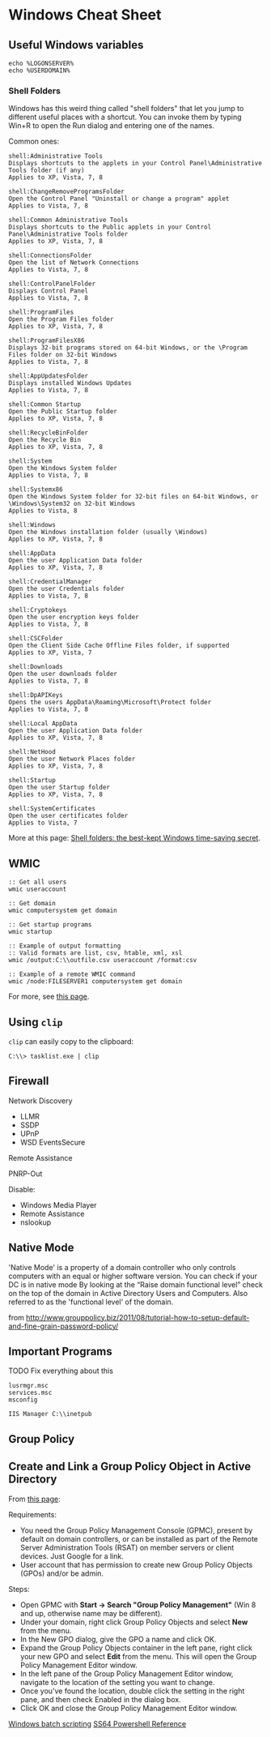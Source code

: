 # Windows Cheat Sheet

## Useful Windows variables

```
echo %LOGONSERVER%
echo %USERDOMAIN%
```

### Shell Folders

Windows has this weird thing called "shell folders" that let you jump to
different useful places with a shortcut. You can invoke them by typing Win+R to open the Run dialog and entering one of the names.

Common ones:

```
shell:Administrative Tools
Displays shortcuts to the applets in your Control Panel\Administrative Tools folder (if any)
Applies to XP, Vista, 7, 8

shell:ChangeRemoveProgramsFolder
Open the Control Panel "Uninstall or change a program" applet
Applies to Vista, 7, 8

shell:Common Administrative Tools
Displays shortcuts to the Public applets in your Control Panel\Administrative Tools folder
Applies to XP, Vista, 7, 8

shell:ConnectionsFolder
Open the list of Network Connections
Applies to Vista, 7, 8

shell:ControlPanelFolder
Displays Control Panel
Applies to Vista, 7, 8

shell:ProgramFiles
Open the Program Files folder
Applies to XP, Vista, 7, 8

shell:ProgramFilesX86
Displays 32-bit programs stored on 64-bit Windows, or the \Program Files folder on 32-bit Windows
Applies to Vista, 7, 8

shell:AppUpdatesFolder
Displays installed Windows Updates
Applies to Vista, 7, 8

shell:Common Startup
Open the Public Startup folder
Applies to XP, Vista, 7, 8

shell:RecycleBinFolder
Open the Recycle Bin
Applies to XP, Vista, 7, 8

shell:System
Open the Windows System folder
Applies to Vista, 7, 8

shell:Systemx86
Open the Windows System folder for 32-bit files on 64-bit Windows, or \Windows\System32 on 32-bit Windows
Applies to Vista, 8

shell:Windows
Open the Windows installation folder (usually \Windows)
Applies to XP, Vista, 7, 8

shell:AppData
Open the user Application Data folder
Applies to XP, Vista, 7, 8

shell:CredentialManager
Open the user Credentials folder
Applies to Vista, 7, 8

shell:Cryptokeys
Open the user encryption keys folder
Applies to Vista, 7, 8

shell:CSCFolder
Open the Client Side Cache Offline Files folder, if supported
Applies to XP, Vista, 7

shell:Downloads
Open the user downloads folder
Applies to Vista, 7, 8

shell:DpAPIKeys
Opens the users AppData\Roaming\Microsoft\Protect folder
Applies to Vista, 7, 8

shell:Local AppData
Open the user Application Data folder
Applies to XP, Vista, 7, 8

shell:NetHood
Open the user Network Places folder
Applies to XP, Vista, 7, 8

shell:Startup
Open the user Startup folder
Applies to XP, Vista, 7, 8

shell:SystemCertificates
Open the user certificates folder
Applies to Vista, 7
```

More at this page: [Shell folders: the best-kept Windows time-saving secret](https://www.techradar.com/news/computing/pc/shell-folders-the-best-kept-windows-time-saving-secret-464668).

## WMIC

```batch
:: Get all users
wmic useraccount

:: Get domain
wmic computersystem get domain

:: Get startup programs
wmic startup

:: Example of output formatting
:: Valid formats are list, csv, htable, xml, xsl
wmic /output:C:\\outfile.csv useraccount /format:csv

:: Example of a remote WMIC command
wmic /node:FILESERVER1 computersystem get domain
```


For more, see [this page][wmic].

## Using `clip`
`clip` can easily copy to the clipboard:

```
C:\\> tasklist.exe | clip
```

## Firewall 

Network Discovery

* LLMR
* SSDP
* UPnP
* WSD EventsSecure

Remote Assistance

PNRP-Out

Disable:

* Windows Media Player
* Remote Assistance
* nslookup

## Native Mode

'Native Mode' is a property of a domain controller who only controls computers
with an equal or higher software version. You can check if your DC is in native
mode By looking at the “Raise domain functional level” check on the top of the
domain in Active Directory Users and Computers. Also referred to as the
'functional level' of the domain.

from http://www.grouppolicy.biz/2011/08/tutorial-how-to-setup-default-and-fine-grain-password-policy/

## Important Programs

TODO Fix everything about this

```
lusrmgr.msc
services.msc
msconfig

IIS Manager C:\\inetpub
```

## Group Policy

## Create and Link a Group Policy Object in Active Directory

From [this page](https://www.petri.com/how-to-create-and-link-a-group-policy-object-in-active-directory):

Requirements:

* You need the Group Policy Management Console (GPMC), present by default on
  domain controllers, or can be installed as part of the Remote Server
  Administration Tools (RSAT) on member servers or client devices. Just Google
  for a link.
* User account that has permission to create new Group Policy Objects (GPOs)
  and/or be admin.

Steps:

* Open GPMC with **Start -> Search "Group Policy Management"** (Win 8 and up,
  otherwise name may be different).
* Under your domain, right click Group Policy Objects and select **New** from the
  menu.
* In the New GPO dialog, give the GPO a name and click OK.
* Expand the Group Policy Objects container in the left pane, right click your
  new GPO and select **Edit** from the menu. This will open the Group Policy
  Management Editor window.
* In the left pane of the Group Policy Management Editor window, navigate to the
  location of the setting you want to change.
* Once you’ve found the location, double click the setting in the right pane,
  and then check Enabled in the dialog box.
* Click OK and close the Group Policy Management Editor
  window.

[net-ref]: https://technet.microsoft.com/en-us/library/bb490949.aspx
[env]: http://environmentvariables.org/
[wmic]: https://projectzme.wordpress.com/2013/03/14/windows-tip-wmic-command-cheat-sheet/
[win-RA]: https://www.urtech.ca/2011/05/everything-i-know-about-windows-remote-assistance-easy-assist-and-pnrp-peer-name-resolution-protocol/


[Windows batch scripting](https://en.wikibooks.org/wiki/Windows_Batch_Scripting#REM)
[SS64 Powershell Reference](https://ss64.com/ps/)
